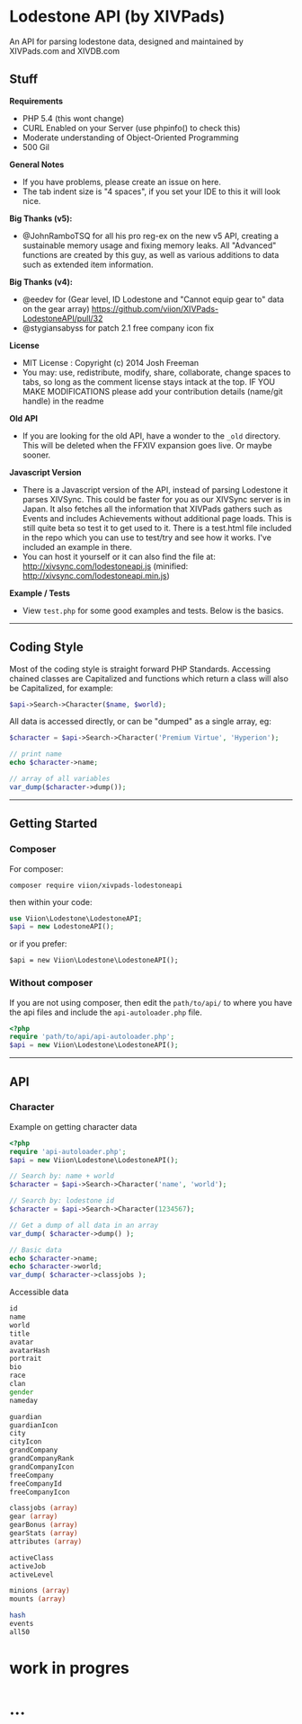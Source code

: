 # Lodestone API (by XIVPads)
An API for parsing lodestone data, designed and maintained by XIVPads.com and XIVDB.com

## Stuff
**Requirements**
- PHP 5.4 (this wont change)
- CURL Enabled on your Server (use phpinfo() to check this)
- Moderate understanding of Object-Oriented Programming
- 500 Gil

**General Notes**
- If you have problems, please create an issue on here.
- The tab indent size is "4 spaces", if you set your IDE to this it will look nice.

**Big Thanks (v5):**
- @JohnRamboTSQ for all his pro reg-ex on the new v5 API, creating a sustainable memory usage and fixing memory leaks. All "Advanced" functions are created by this guy, as well as various additions to data such as extended item information.

**Big Thanks (v4):**
- @eedev for (Gear level, ID Lodestone and "Cannot equip gear to" data on the gear array) https://github.com/viion/XIVPads-LodestoneAPI/pull/32
- @stygiansabyss for patch 2.1 free company icon fix

**License**
- MIT License : Copyright (c) 2014 Josh Freeman
- You may: use, redistribute, modify, share, collaborate, change spaces to tabs, so long as the comment license stays intack at the top. IF YOU MAKE MODIFICATIONS please add your contribution details (name/git handle) in the readme

**Old API**
- If you are looking for the old API, have a wonder to the ``` _old ``` directory. This will be deleted when the FFXIV expansion goes live. Or maybe sooner.

**Javascript Version**
- There is a Javascript version of the API, instead of parsing Lodestone it parses XIVSync. This could be faster for you as our XIVSync server is in Japan. It also fetches all the information that XIVPads gathers such as Events and includes Achievements without additional page loads. This is still quite beta so test it to get used to it. There is a test.html file included in the repo which you can use to test/try and see how it works. I've included an example in there.
- You can host it yourself or it can also find the file at: http://xivsync.com/lodestoneapi.js (minified: http://xivsync.com/lodestoneapi.min.js)

**Example / Tests**
- View ``` test.php ``` for some good examples and tests. Below is the basics.

---

## Coding Style

Most of the coding style is straight forward PHP Standards. Accessing chained classes are Capitalized and functions which return a class will also be Capitalized, for example:

```php
$api->Search->Character($name, $world);
```

All data is accessed directly, or can be "dumped" as a single array, eg:

```php
$character = $api->Search->Character('Premium Virtue', 'Hyperion');

// print name
echo $character->name;

// array of all variables
var_dump($character->dump());
```

---

## Getting Started

### Composer

For composer:

``` composer require viion/xivpads-lodestoneapi ```

then within your code:

```php
use Viion\Lodestone\LodestoneAPI;
$api = new LodestoneAPI();
 ```

or if you prefer:

``` $api = new Viion\Lodestone\LodestoneAPI(); ```

### Without composer

If you are not using composer, then edit the ```path/to/api/``` to where you have the api files and include the ```api-autoloader.php``` file.

```php
<?php
require 'path/to/api/api-autoloader.php';
$api = new Viion\Lodestone\LodestoneAPI();
```

---

## API

### Character

Example on getting character data

```php
<?php
require 'api-autoloader.php';
$api = new Viion\Lodestone\LodestoneAPI();

// Search by: name + world
$character = $api->Search->Character('name', 'world');

// Search by: lodestone id
$character = $api->Search->Character(1234567);

// Get a dump of all data in an array
var_dump( $character->dump() );

// Basic data
echo $character->name;
echo $character->world;
var_dump( $character->classjobs );
```

Accessible data

```php
id
name
world
title
avatar
avatarHash
portrait
bio
race
clan
gender
nameday

guardian
guardianIcon
city
cityIcon
grandCompany
grandCompanyRank
grandCompanyIcon
freeCompany
freeCompanyId
freeCompanyIcon

classjobs (array)
gear (array)
gearBonus (array)
gearStats (array)
attributes (array)

activeClass
activeJob
activeLevel

minions (array)
mounts (array)

hash
events
all50
```

# work in progres
# ...
